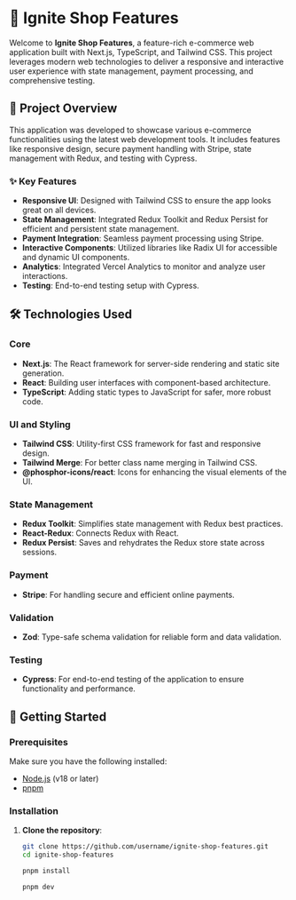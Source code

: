 # 🚀 Ignite Shop Features

Welcome to **Ignite Shop Features**, a feature-rich e-commerce web application built with Next.js, TypeScript, and Tailwind CSS. This project leverages modern web technologies to deliver a responsive and interactive user experience with state management, payment processing, and comprehensive testing.

## 🌟 Project Overview

This application was developed to showcase various e-commerce functionalities using the latest web development tools. It includes features like responsive design, secure payment handling with Stripe, state management with Redux, and testing with Cypress.

### ✨ Key Features

- **Responsive UI**: Designed with Tailwind CSS to ensure the app looks great on all devices.
- **State Management**: Integrated Redux Toolkit and Redux Persist for efficient and persistent state management.
- **Payment Integration**: Seamless payment processing using Stripe.
- **Interactive Components**: Utilized libraries like Radix UI for accessible and dynamic UI components.
- **Analytics**: Integrated Vercel Analytics to monitor and analyze user interactions.
- **Testing**: End-to-end testing setup with Cypress.

## 🛠️ Technologies Used

### Core
- **Next.js**: The React framework for server-side rendering and static site generation.
- **React**: Building user interfaces with component-based architecture.
- **TypeScript**: Adding static types to JavaScript for safer, more robust code.

### UI and Styling
- **Tailwind CSS**: Utility-first CSS framework for fast and responsive design.
- **Tailwind Merge**: For better class name merging in Tailwind CSS.
- **@phosphor-icons/react**: Icons for enhancing the visual elements of the UI.

### State Management
- **Redux Toolkit**: Simplifies state management with Redux best practices.
- **React-Redux**: Connects Redux with React.
- **Redux Persist**: Saves and rehydrates the Redux store state across sessions.

### Payment
- **Stripe**: For handling secure and efficient online payments.

### Validation
- **Zod**: Type-safe schema validation for reliable form and data validation.

### Testing
- **Cypress**: For end-to-end testing of the application to ensure functionality and performance.

## 🚀 Getting Started

### Prerequisites

Make sure you have the following installed:

- [Node.js](https://nodejs.org/) (v18 or later)
- [pnpm](https://pnpm.io/)

### Installation

1. **Clone the repository**:

   ```bash
   git clone https://github.com/username/ignite-shop-features.git
   cd ignite-shop-features

   pnpm install

   pnpm dev
   ```
